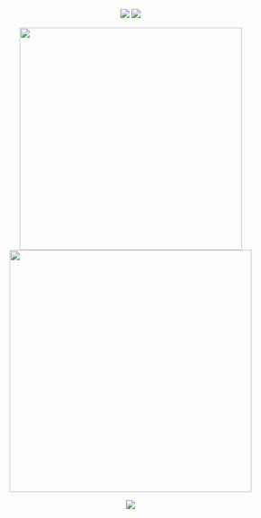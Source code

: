 <p align="center">
  <img src="https://img.shields.io/badge/Profile-Xeneht-FE428E.svg?style=flat&logo=github" />
  <img src="https://komarev.com/ghpvc/?username=xeneht&color=FE428E&style=flat" />
</p>
<p align="center">
  <img width="395" src="https://github-readme-stats.vercel.app/api?username=xeneht&show_icons=true&theme=radical&hide_border=true&border_radius=15" />
  <img width="430" src="https://github-readme-stats.vercel.app/api/top-langs/?username=xeneht&theme=radical&hide_border=true&border_radius=10&layout=compact" />
</p>
<p align="center">
  <a href="https://discord.com/users/725443975825063996">
    <img src="https://discord.c99.nl/widget/theme-3/725443975825063996.png" />
  </a>
</p>
